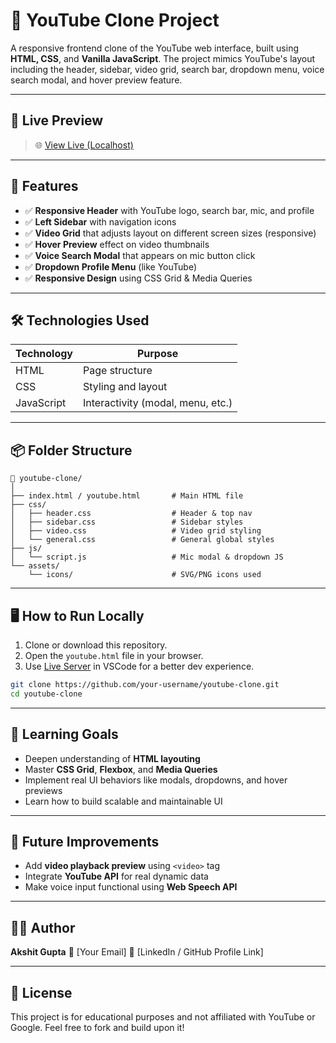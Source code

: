 # 🎥 YouTube Clone Project

A responsive frontend clone of the YouTube web interface, built using **HTML, CSS**, and **Vanilla JavaScript**. The project mimics YouTube's layout including the header, sidebar, video grid, search bar, dropdown menu, voice search modal, and hover preview feature.

---

## 📸 Live Preview

> 🌐 [View Live (Localhost)](http://127.0.0.1:5500/css-course/youtube.html)

---

## 📁 Features

* ✅ **Responsive Header** with YouTube logo, search bar, mic, and profile
* ✅ **Left Sidebar** with navigation icons
* ✅ **Video Grid** that adjusts layout on different screen sizes (responsive)
* ✅ **Hover Preview** effect on video thumbnails
* ✅ **Voice Search Modal** that appears on mic button click
* ✅ **Dropdown Profile Menu** (like YouTube)
* ✅ **Responsive Design** using CSS Grid & Media Queries

---

## 🛠️ Technologies Used

| Technology | Purpose                           |
| ---------- | --------------------------------- |
| HTML       | Page structure                    |
| CSS        | Styling and layout                |
| JavaScript | Interactivity (modal, menu, etc.) |

---

## 📦 Folder Structure

```
📂 youtube-clone/
│
├── index.html / youtube.html       # Main HTML file
├── css/
│   ├── header.css                  # Header & top nav
│   ├── sidebar.css                 # Sidebar styles
│   ├── video.css                   # Video grid styling
│   └── general.css                 # General global styles
├── js/
│   └── script.js                   # Mic modal & dropdown JS
└── assets/
    └── icons/                      # SVG/PNG icons used
```

---

## 🖥️ How to Run Locally

1. Clone or download this repository.
2. Open the `youtube.html` file in your browser.
3. Use [Live Server](https://marketplace.visualstudio.com/items?itemName=ritwickdey.LiveServer) in VSCode for a better dev experience.

```bash
git clone https://github.com/your-username/youtube-clone.git
cd youtube-clone
```

---

## 🎯 Learning Goals

* Deepen understanding of **HTML layouting**
* Master **CSS Grid**, **Flexbox**, and **Media Queries**
* Implement real UI behaviors like modals, dropdowns, and hover previews
* Learn how to build scalable and maintainable UI

---

## 🚀 Future Improvements

* Add **video playback preview** using `<video>` tag
* Integrate **YouTube API** for real dynamic data
* Make voice input functional using **Web Speech API**

---

## 👨‍💻 Author

**Akshit Gupta**
📧 \[Your Email]
🔗 \[LinkedIn / GitHub Profile Link]

---

## 📜 License

This project is for educational purposes and not affiliated with YouTube or Google.
Feel free to fork and build upon it!

